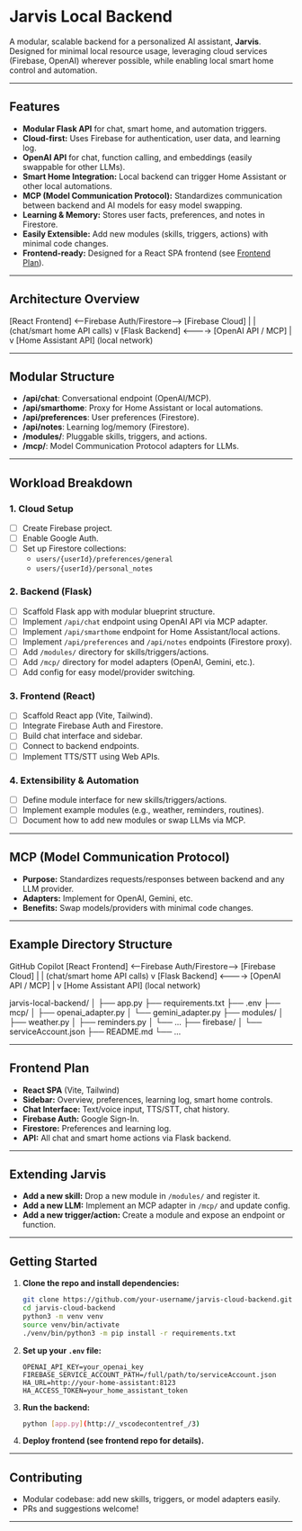# Jarvis Local Backend

A modular, scalable backend for a personalized AI assistant, **Jarvis**.  
Designed for minimal local resource usage, leveraging cloud services (Firebase, OpenAI) wherever possible, while enabling local smart home control and automation.

---

## Features

- **Modular Flask API** for chat, smart home, and automation triggers.
- **Cloud-first:** Uses Firebase for authentication, user data, and learning log.
- **OpenAI API** for chat, function calling, and embeddings (easily swappable for other LLMs).
- **Smart Home Integration:** Local backend can trigger Home Assistant or other local automations.
- **MCP (Model Communication Protocol):** Standardizes communication between backend and AI models for easy model swapping.
- **Learning & Memory:** Stores user facts, preferences, and notes in Firestore.
- **Easily Extensible:** Add new modules (skills, triggers, actions) with minimal code changes.
- **Frontend-ready:** Designed for a React SPA frontend (see [Frontend Plan](#frontend-plan)).

---

## Architecture Overview
[React Frontend] <--Firebase Auth/Firestore--> [Firebase Cloud] |
| (chat/smart home API calls)
v
[Flask Backend] <----> [OpenAI API / MCP]
|
v
[Home Assistant API] (local network)

---

## Modular Structure

- **/api/chat**: Conversational endpoint (OpenAI/MCP).
- **/api/smarthome**: Proxy for Home Assistant or local automations.
- **/api/preferences**: User preferences (Firestore).
- **/api/notes**: Learning log/memory (Firestore).
- **/modules/**: Pluggable skills, triggers, and actions.
- **/mcp/**: Model Communication Protocol adapters for LLMs.

---

## Workload Breakdown

### 1. **Cloud Setup**
- [ ] Create Firebase project.
- [ ] Enable Google Auth.
- [ ] Set up Firestore collections:
    - `users/{userId}/preferences/general`
    - `users/{userId}/personal_notes`

### 2. **Backend (Flask)**
- [ ] Scaffold Flask app with modular blueprint structure.
- [ ] Implement `/api/chat` endpoint using OpenAI API via MCP adapter.
- [ ] Implement `/api/smarthome` endpoint for Home Assistant/local actions.
- [ ] Implement `/api/preferences` and `/api/notes` endpoints (Firestore proxy).
- [ ] Add `/modules/` directory for skills/triggers/actions.
- [ ] Add `/mcp/` directory for model adapters (OpenAI, Gemini, etc.).
- [ ] Add config for easy model/provider switching.

### 3. **Frontend (React)**
- [ ] Scaffold React app (Vite, Tailwind).
- [ ] Integrate Firebase Auth and Firestore.
- [ ] Build chat interface and sidebar.
- [ ] Connect to backend endpoints.
- [ ] Implement TTS/STT using Web APIs.

### 4. **Extensibility & Automation**
- [ ] Define module interface for new skills/triggers/actions.
- [ ] Implement example modules (e.g., weather, reminders, routines).
- [ ] Document how to add new modules or swap LLMs via MCP.

---

## MCP (Model Communication Protocol)

- **Purpose:** Standardizes requests/responses between backend and any LLM provider.
- **Adapters:** Implement for OpenAI, Gemini, etc.
- **Benefits:** Swap models/providers with minimal code changes.

---

## Example Directory Structure

GitHub Copilot
[React Frontend] <--Firebase Auth/Firestore--> [Firebase Cloud] |
| (chat/smart home API calls)
v
[Flask Backend] <----> [OpenAI API / MCP]
|
v
[Home Assistant API] (local network)

jarvis-local-backend/ │ ├── app.py ├── requirements.txt ├── .env ├── mcp/ │ ├── openai_adapter.py │ └── gemini_adapter.py ├── modules/ │ ├── weather.py │ ├── reminders.py │ └── ... ├── firebase/ │ └── serviceAccount.json ├── README.md └── ...


---

## Frontend Plan

- **React SPA** (Vite, Tailwind)
- **Sidebar:** Overview, preferences, learning log, smart home controls.
- **Chat Interface:** Text/voice input, TTS/STT, chat history.
- **Firebase Auth:** Google Sign-In.
- **Firestore:** Preferences and learning log.
- **API:** All chat and smart home actions via Flask backend.

---

## Extending Jarvis

- **Add a new skill:** Drop a new module in `/modules/` and register it.
- **Add a new LLM:** Implement an MCP adapter in `/mcp/` and update config.
- **Add a new trigger/action:** Create a module and expose an endpoint or function.

---

## Getting Started

1. **Clone the repo and install dependencies:**
    ```bash
    git clone https://github.com/your-username/jarvis-cloud-backend.git
    cd jarvis-cloud-backend
    python3 -m venv venv
    source venv/bin/activate
    ./venv/bin/python3 -m pip install -r requirements.txt
    ```

2. **Set up your `.env` file:**
    ```
    OPENAI_API_KEY=your_openai_key
    FIREBASE_SERVICE_ACCOUNT_PATH=/full/path/to/serviceAccount.json
    HA_URL=http://your-home-assistant:8123
    HA_ACCESS_TOKEN=your_home_assistant_token
    ```

3. **Run the backend:**
    ```bash
    python [app.py](http://_vscodecontentref_/3)
    ```

4. **Deploy frontend (see frontend repo for details).**

---

## Contributing

- Modular codebase: add new skills, triggers, or model adapters easily.
- PRs and suggestions welcome!

---